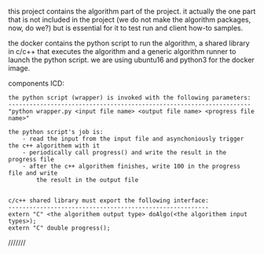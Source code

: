 this project contains the algorithm part of the project. it actually the one part that is not included in the project (we do not make the algorithm packages, now, do we?) but is essential for it to test run and client how-to samples.

the docker contains the python script to run the algorithm, a shared library in c/c++ that executes the algorithm and a generic algorithm runner to launch the python script. we are using ubuntu16 and python3 for the docker image.

components ICD:

    the python script (wrapper) is invoked with the following parameters:
    ---------------------------------------------------------------------
    "python wrapper.py <input file name> <output file name> <progress file name>"

    the python script's job is:
        - read the input from the input file and asynchoniously trigger the c++ algorithem with it
        - periodically call progress() and write the result in the progress file
        - after the c++ algorithem finishes, write 100 in the progress file and write
            the result in the output file


    c/c++ shared library must export the following interface:
    ---------------------------------------------------------
    extern "C" <the algorithem output type> doAlgo(<the algorithem input types>);
    extern "C" double progress();
///////